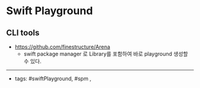 # Swift Playground 

## CLI tools
- https://github.com/finestructure/Arena
	- swift package manager 로 Library를 포함하여 바로 playground 생성할 수 있다. 

----
- tags: #swiftPlayground, #spm , 
